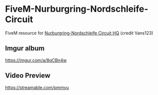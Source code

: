 # FiveM-Nurburgring-Nordschleife-Circuit

FiveM resource for [Nurburgring-Nordschleife Circuit HQ](https://www.gta5-mods.com/maps/nurburgring-nordschleife-circuit-hq) (credit Vans123)

## Imgur album

https://imgur.com/a/8qCBn4w

## Video Preview

https://streamable.com/pmmyu